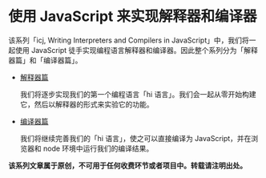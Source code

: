 # 使用 JavaScript 来实现解释器和编译器

该系列「icj, Writing Interpreters and Compilers in JavaScript」中，我们将一起使用 JavaScript 徒手实现编程语言解释器和编译器。因此整个系列分为「解释器篇」和「编译器篇」。

- [解释器篇](/part1/README.md)

  我们将逐步实现我们的第一个编程语言「hi 语言」。我们会一起从零开始构建它，然后以解释器的形式来实验它的功能。

- [编译器篇](/part2/README.md)

  我们将继续完善我们的「hi 语言」，使之可以直接编译为 JavaScript，并在浏览器和 node 环境中运行我们的编译结果。

**该系列文章属于原创，不可用于任何收费环节或者项目中。转载请注明出处。**
